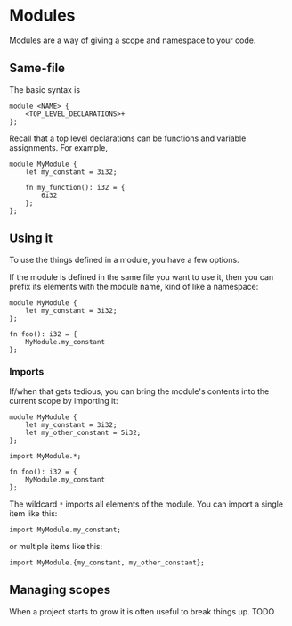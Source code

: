 # Modules

Modules are a way of giving a scope and namespace to your code. 

## Same-file 

The basic syntax is
```
module <NAME> {
    <TOP_LEVEL_DECLARATIONS>+
};
```
Recall that a top level declarations can be functions and variable assignments. For example,
```
module MyModule {
    let my_constant = 3i32;

    fn my_function(): i32 = {
        6i32
    };
};
```

## Using it

To use the things defined in a module, you have a few options. 

If the module is defined in the same file you want to use it, then you can prefix its elements with 
the module name, kind of like a namespace:
```
module MyModule {
    let my_constant = 3i32;
};

fn foo(): i32 = {
    MyModule.my_constant
};

```

### Imports

If/when that gets tedious, you can bring the module's contents into the current scope by importing it:
```
module MyModule {
    let my_constant = 3i32;
    let my_other_constant = 5i32;
};

import MyModule.*;

fn foo(): i32 = {
    MyModule.my_constant
};
```
The wildcard `*` imports all elements of the module. You can import a single item like this:
```
import MyModule.my_constant;
```
or multiple items like this:
```
import MyModule.{my_constant, my_other_constant};
```

## Managing scopes

When a project starts to grow it is often useful to break things up. TODO

